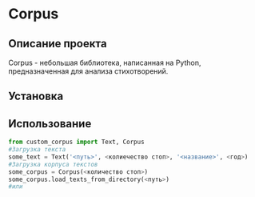 # Corpus
## Описание проекта
Corpus - небольшая библиотека, написанная на Python, предназначенная для анализа стихотворений.
## Установка

## Использование 
```python 
from custom_corpus import Text, Corpus
#Загрузка текста
some_text = Text('<путь>', <колиечество стоп>, '<название>', <год>)
#Загрузка корпуса текстов
some_corpus = Corpus(<количество стоп>)
some_corpus.load_texts_from_directory(<путь>)
#или

```
